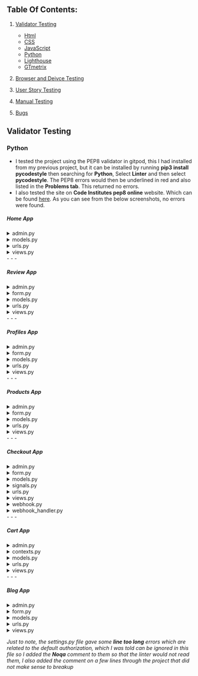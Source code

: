 ## Table Of Contents:
1. [Validator Testing](#vadilidator-testing)
    * [Html](#html)
    * [CSS](#css)
    * [JavaScript](#javascript)
    * [Python](#python)
    * [Lighthouse](#lighthouse)
    * [GTmetrix](#gtmetrix)
    
2. [Browser and Deivce Testing](#browser-and-device-testing)
3. [User Story Testing](#user-story-testing)
4. [Manual Testing](#manual-testing)
5. [Bugs](#bugs)



## Validator Testing


### Python
- I tested the project using the PEP8 validator in gitpod, this I had installed from my previous project, but it can be installed by running **pip3 install pycodestyle** then searching for **Python**, Select **Linter** and then select **pycodestyle**. The PEP8 errors would then be underlined in red and also listed in the **Problems tab**. This returned no errors.
- I also tested the site on **Code Institutes pep8 online** website. Which can be found [here](https://pep8ci.herokuapp.com/). As you can see from the below screenshots, no errors were found.

##### Home App
<details>
    <summary>admin.py</summary>  
    
![image of Python testing home admin.py file](readme-docs/images/home-admin.jpg)  
</details>

<details>
    <summary>models.py</summary>  
    
![image of Python testing home models.py file](readme-docs/images/home-models.jpg)  
</details>

<details>
    <summary>urls.py</summary>  
    
![image of Python testing home urls.py file](readme-docs/images/home-urls.jpg)  
</details>

<details>
    <summary>views.py</summary>  
    
![image of Python testing home views.py file](readme-docs/images/home-views.jpg)  
</details>
- - -  
  

##### Review App
<details>
    <summary>admin.py</summary>  
    
![image of Python testing review admin.py file](readme-docs/images/review-admin.jpg)  
</details>

<details>
    <summary>form.py</summary>  
    
![image of Python testing review form.py file](readme-docs/images/review-forms.jpg)  
</details>

<details>
    <summary>models.py</summary>  
    
![image of Python testing review models.py file](readme-docs/images/review-models.jpg)  
</details>

<details>
    <summary>urls.py</summary>  
    
![image of Python testing review urls.py file](readme-docs/images/review-urls.jpg)  
</details>

<details>
    <summary>views.py</summary>  
    
![image of Python testing review views.py file](readme-docs/images/review-views.jpg)  
</details>
- - -  

  
##### Profiles App
<details>
    <summary>admin.py</summary>  
    
![image of Python testing profiles admin.py file](readme-docs/images/profile-admin.jpg)  
</details>

<details>
    <summary>form.py</summary>  
    
![image of Python testing profiles form.py file](readme-docs/images/profile-forms.jpg)  
</details>

<details>
    <summary>models.py</summary>  
    
![image of Python testing profiles models.py file](readme-docs/images/profile-models.jpg)  
</details>

<details>
    <summary>urls.py</summary>  
    
![image of Python testing profiles urls.py file](readme-docs/images/profile-urls.jpg)  
</details>

<details>
    <summary>views.py</summary>  
    
![image of Python testing profiles views.py file](readme-docs/images/profile-views.jpg)  
</details>
- - -  


##### Products App
<details>
    <summary>admin.py</summary>  
    
![image of Python testing products admin.py file](readme-docs/images/products-admin.jpg)  
</details>

<details>
    <summary>form.py</summary>  
    
![image of Python testing products form.py file](readme-docs/images/products-forms.jpg)  
</details>

<details>
    <summary>models.py</summary>  
    
![image of Python testing products models.py file](readme-docs/images/products-models.jpg)  
</details>

<details>
    <summary>urls.py</summary>  
    
![image of Python testing products urls.py file](readme-docs/images/products-urls.jpg)  
</details>

<details>
    <summary>views.py</summary>  
    
![image of Python testing products views.py file](readme-docs/images/products-views.jpg)  
</details>
- - -  
  

##### Checkout App
<details>
    <summary>admin.py</summary>  
    
![image of Python testing checkout admin.py file](readme-docs/images/checkout-admin.jpg)  
</details>

<details>
    <summary>form.py</summary>  
    
![image of Python testing checkout form.py file](readme-docs/images/checkout-forms.jpg)  
</details>

<details>
    <summary>models.py</summary>  
    
![image of Python testing checkout models.py file](readme-docs/images/checkout-models.jpg)  
</details>

<details>
    <summary>signals.py</summary>  
    
![image of Python testing checkout signals.py file](readme-docs/images/checkout-signals.jpg)  
</details>

<details>
    <summary>urls.py</summary>  
    
![image of Python testing checkout urls.py file](readme-docs/images/checkout-urls.jpg)  
</details>

<details>
    <summary>views.py</summary>  
    
![image of Python testing checkout views.py file](readme-docs/images/checkout-views.jpg)  
</details>

<details>
    <summary>webhook.py</summary>  
    
![image of Python testing checkout webhook.py file](readme-docs/images/checkout-webhook.jpg)  
</details>

<details>
    <summary>webhook_handler.py</summary>  
    
![image of Python testing checkout webhook.py file](readme-docs/images/checkout-webhook-handler.jpg)  
</details>
- - -  
  

##### Cart App
<details>
    <summary>admin.py</summary>  
    
![image of Python testing cart admin.py file](readme-docs/images/cart-admin.jpg)  
</details>

<details>
    <summary>contexts.py</summary>  
    
![image of Python testing cart contexts.py file](readme-docs/images/cart-contexts.jpg)  
</details>

<details>
    <summary>models.py</summary>  
    
![image of Python testing cart models.py file](readme-docs/images/cart-models.jpg)  
</details>

<details>
    <summary>urls.py</summary>  
    
![image of Python testing cart urls.py file](readme-docs/images/cart-urls.jpg)  
</details>

<details>
    <summary>views.py</summary>  
    
![image of Python testing cart views.py file](readme-docs/images/cart-views.jpg)  
</details>
- - -  
  

##### Blog App
<details>
    <summary>admin.py</summary>  
    
![image of Python testing blog admin.py file](readme-docs/images/blog-admin.jpg)  
</details>

<details>
    <summary>form.py</summary>  
    
![image of Python testing blog form.py file](readme-docs/images/blog-forms.jpg)  
</details>

<details>
    <summary>models.py</summary>  
    
![image of Python testing blog models.py file](readme-docs/images/blog-models.jpg)  
</details>

<details>
    <summary>urls.py</summary>  
    
![image of Python testing blog urls.py file](readme-docs/images/blog-urls.jpg)  
</details>

<details>
    <summary>views.py</summary>  
    
![image of Python testing blog views.py file](readme-docs/images/blog-views.jpg)  
</details>

*Just to note, the settings.py file gave some **line too long** errors which are related to the default authorization, which I was told can be ignored in this file so I added the **Noqa** comment to them so that the linter would not read them, I also added the comment on a few lines through the project that did not make sense to breakup*
